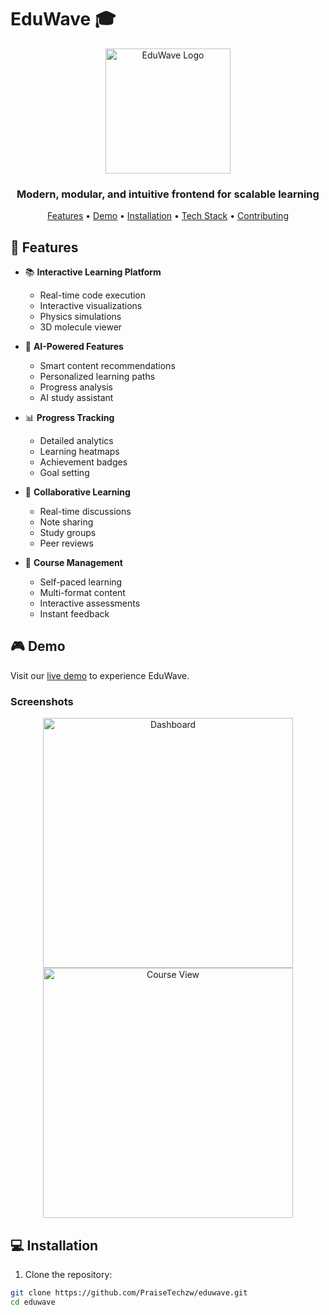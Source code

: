 # EduWave 🎓

<div align="center">
  <img src="/public/placeholder.svg" alt="EduWave Logo" width="200"/>
  
  <h3>Modern, modular, and intuitive frontend for scalable learning</h3>

  <p>
    <a href="#features">Features</a> •
    <a href="#demo">Demo</a> •
    <a href="#installation">Installation</a> •
    <a href="#tech-stack">Tech Stack</a> •
    <a href="#contributing">Contributing</a>
  </p>
</div>

## 🚀 Features

- 📚 **Interactive Learning Platform**
  - Real-time code execution
  - Interactive visualizations
  - Physics simulations
  - 3D molecule viewer

- 🤖 **AI-Powered Features**
  - Smart content recommendations
  - Personalized learning paths
  - Progress analysis
  - AI study assistant

- 📊 **Progress Tracking**
  - Detailed analytics
  - Learning heatmaps
  - Achievement badges
  - Goal setting

- 👥 **Collaborative Learning**
  - Real-time discussions
  - Note sharing
  - Study groups
  - Peer reviews

- 🎯 **Course Management**
  - Self-paced learning
  - Multi-format content
  - Interactive assessments
  - Instant feedback

## 🎮 Demo

Visit our [live demo](https://eduwave.vercel.app) to experience EduWave.

### Screenshots

<div align="center">
  <img src="/public/placeholder.svg" alt="Dashboard" width="400"/>
  <img src="/public/placeholder.svg" alt="Course View" width="400"/>
</div>

## 💻 Installation

1. Clone the repository:
```bash
git clone https://github.com/PraiseTechzw/eduwave.git
cd eduwave

